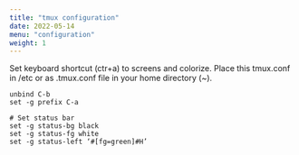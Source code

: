 ```yaml
---
title: "tmux configuration"
date: 2022-05-14
menu: "configuration"
weight: 1
---
```


Set keyboard shortcut (ctr+a) to screens and colorize. Place this tmux.conf in /etc or as .tmux.conf file in your home directory (~).
```
unbind C-b
set -g prefix C-a

# Set status bar
set -g status-bg black
set -g status-fg white
set -g status-left ‘#[fg=green]#H’
```

